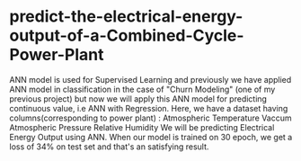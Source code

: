 # predict-the-electrical-energy-output-of-a-Combined-Cycle-Power-Plant
ANN model is used for Supervised Learning and previously we have applied ANN model in classification in the case of "Churn Modeling" (one of my previous project) but now we will apply this ANN model for predicting continuous value, i.e ANN with Regression.
 Here, we have a dataset having columns(corresponding to power plant) :
Atmospheric Temperature
Vaccum
Atmospheric Pressure
Relative Humidity
We will be predicting Electrical Energy Output using ANN. When our model is trained on 30 epoch, we get a loss of 34% on test set and that's an satisfying result.
